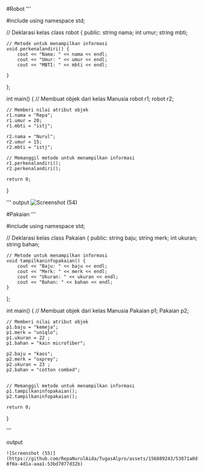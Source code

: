 #Robot
'''

#include <iostream>
using namespace std;

// Deklarasi kelas
class robot {
public:
    string nama;
    int umur;
    string mbti;

    // Metode untuk menampilkan informasi
    void perkenalandiri() {
        cout << "Nama: " << nama << endl;
        cout << "Umur: " << umur << endl;
        cout << "MBTI: " << mbti << endl;
    
    }
    
};

int main() {
    // Membuat objek dari kelas Manusia
    robot r1;
    robot r2;

    // Memberi nilai atribut objek
    r1.nama = "Repa";
    r1.umur = 20;
    r1.mbti = "istj";

    r2.nama = "Nurul";
    r2.umur = 15;
    r2.mbti = "istj";

    // Memanggil metode untuk menampilkan informasi
    r1.perkenalandiri();
    r2.perkenalandiri();

    return 0;
}

'''
output
![Screenshot (54)](https://github.com/RepaNurulAida/TugasAlpro/assets/156889243/53b4041b-a200-4a4d-abc5-fde38d8b4f5b)



#Pakaian
'''

#include <iostream>
using namespace std;

// Deklarasi kelas
class Pakaian {
public:
    string baju;
    string merk;
    int ukuran;
    string bahan;

    // Metode untuk menampilkan informasi
    void tampilkaninfopakaian() {
        cout << "Baju: " << baju << endl;
        cout << "Merk: " << merk << endl;
        cout << "Ukuran: " << ukuran << endl;
        cout << "Bahan: " << bahan << endl;
    }

};

int main() {
    // Membuat objek dari kelas Manusia
    Pakaian p1;
    Pakaian p2;

    // Memberi nilai atribut objek
    p1.baju = "kemeja";
    p1.merk = "uniqlo";
    p1.ukuran = 22 ;
    p1.bahan = "kain microfiber";

    p2.baju = "kaos";
    p2.merk = "oxprey";
    p2.ukuran = 23 ;
    p2.bahan = "cotton combed";


    // Memanggil metode untuk menampilkan informasi
    p1.tampilkaninfopakaian();
    p2.tampilkaninfopakaian();

    return 0;
}

'''

output
```
![Screenshot (55)](https://github.com/RepaNurulAida/TugasAlpro/assets/156889243/53871a0d-8f0a-4d1a-aaa1-53bd7077d32b)



